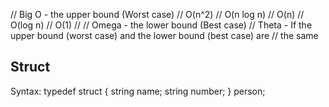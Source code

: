 // Big O - the upper bound (Worst case)
// O(n^2)
// O(n log n)
// O(n)
// O(log n)
// O(1)
//
// Omega - the lower bound (Best case)
// Theta - If the upper bound (worst case) and the lower bound (best case) are
// the same

## Struct

Syntax:
typedef struct {
string name;
string number;
} person;
